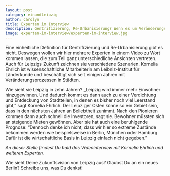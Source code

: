 ```yaml
---
layout: post
category: einundleipzig
author: carolyn
title: Experten im Interview
description: Gentrifizierung, Re-Urbanisierung? Wenn es um Veränderungsprozesse in der Stadt geht, kommt man um diese Begriffe nicht herum. Doch was genau verbirgt sich dahinter? Welche Vorgänge in der Stadt beschreiben sie? Und inwiefern trifft das auf Leipzig zu? Wir sprechen mit Geographen und Stadtplanern über die wissenschaftliche Perspektive auf Stadtentwicklung. Kornelia Ehrlich hat uns ihre Sicht schon verraten.
image: experten-im-interview/experten-im-interview.jpg
---
```

Eine einheitliche Definition für Gentrifizierung und Re-Urbanisierung gibt es nicht. Deswegen wollen wir hier mehrere Experten in einem Video zu Wort kommen lassen, die zum Teil ganz unterschiedliche Ansichten vertreten. Auch für Leipzigs Zukunft zeichnen sie verschiedene Szenarien. Kornelia Ehrlich ist wissenschaftliche Mitarbeiterin am Leibniz-Institut für Länderkunde und beschäftigt sich seit einigen Jahren mit Veränderungsprozessen in Städten.

Wie sieht sie Leipzig in zehn Jahren? „Leipzig wird immer mehr Einwohner hinzugewinnen. Und dadurch kommt es dann auch zu einer Verdichtung und Entdeckung von Stadtteilen, in denen es bisher noch viel Leerstand gibt,” sagt Kornelia Ehrlich. Der Leipziger Osten könne so ein Gebiet sein, dass in den nächsten Jahren an Beliebtheit zunimmt. Nach den Pionieren kommen dann auch schnell die Investoren, sagt sie. Bewohner müssten sich an steigende Mieten gewöhnen. Aber sie hat auch eine beruhigende Prognose: “Dennoch denke ich nicht, dass wir hier so extreme Zustände bekommen werden wie beispielsweise in Berlin, München oder Hamburg. Dafür ist die wirtschaftliche Basis in Leipzig einfach nicht gegeben.”

*An dieser Stelle findest Du bald das Videointerview mit Kornelia Ehrlich und weiteren Experten.*


Wie sieht Deine Zukunftsvision von Leipzig aus? Glaubst Du an ein neues Berlin? Schreibe uns, was Du denkst!